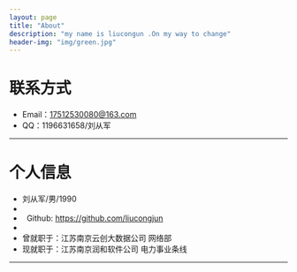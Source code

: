 ```yaml
---
layout: page
title: "About"
description: "my name is liucongun .On my way to change"
header-img: "img/green.jpg"
---
```





# 联系方式

*   Email：17512530080@163.com
*   QQ：1196631658/刘从军

* * *

# 个人信息

*   刘从军/男/1990
*   
*   Github: <https://github.com/liucongjun>
*   
*   曾就职于：江苏南京云创大数据公司 网络部
*   现就职于：江苏南京润和软件公司   电力事业条线


* * *
